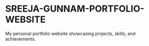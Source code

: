 # SREEJA-GUNNAM-PORTFOLIO-WEBSITE
My personal portfolio website showcasing projects, skills, and achievements.
